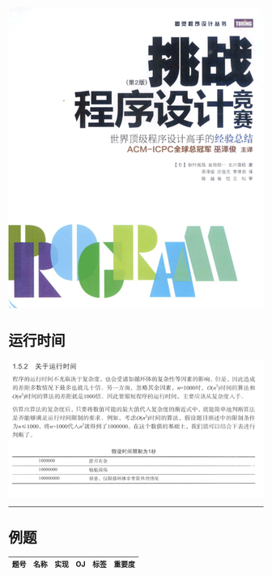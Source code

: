
![](pic/%E6%8C%91%E6%88%98%E7%A8%8B%E5%BA%8F%E8%AE%BE%E8%AE%A1%E7%AB%9E%E8%B5%9B.PNG)

# 运行时间
![](pic/%E8%BF%90%E8%A1%8C%E6%97%B6%E9%97%B4.PNG)

-------------
# 例题
|题号|名称|实现|OJ|标签|重要度|
|-----|---|---|----|-------|------|